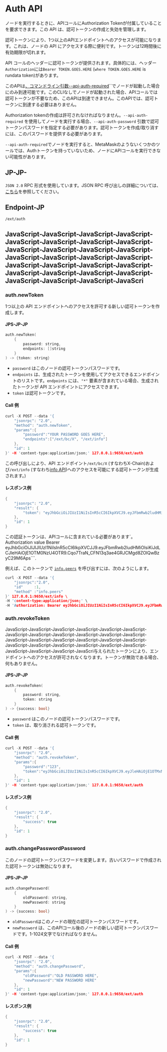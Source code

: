 # Auth API

ノードを実行するときに、APIコールにAuthorization Tokenが付属していることを要求できます。この API は、認可トークンの作成と失効を管理します。

認可トークンにより、1つ以上のAPIエンドポイントへのアクセスが可能になります。これは、ノードの API にアクセスする際に便利です。トークンは12時間後に有効期限が切れます。

API コールのヘッダーに認可トークンが提供されます。具体的には、ヘッダー`Authorization`には`Bearer TOKEN.GOES.HERE` \(`where TOKEN.GOES.HERE` is rundata token\)があります。

このAPIは[、コマンドライン引数--api-auth-required](../references/command-line-interface.md)``でノードが起動した場合にのみ到達可能です。このCLIなしでノードが起動された場合、APIコールでは認可トークンが不要なため、このAPIは到達できません。このAPIでは、認可トークンに到達する必要はありません。

Authorization tokenの作成は許可されなければなりません。`--api-auth-required` を使用してノードを実行する場合、`--api-auth-password` 引数で認可トークンパスワードを指定する必要があります。認可トークンを作成/取り消すには、このパスワードを提供する必要があります。

`--api-auth-required`でノードを実行すると、MetaMaskのようないくつかのツールでは、Authトークンを持っていないため、ノードにAPIコールを実行できない可能性があります。

## JP-JP-

`JSON 2.0` RPC 形式を使用しています。JSON RPC 呼び出しの詳細については、[こちら](issuing-api-calls.md)を参照してください。

## Endpoint-JP

```text
/ext/auth
```

## JavaScript-JavaScript-JavaScript-JavaScript-JavaScript-JavaScript-JavaScript-JavaScript-JavaScript-JavaScript-JavaScript-JavaScript-JavaScript-JavaScript-JavaScript-JavaScript-JavaScript-JavaScript-JavaScript-JavaScript-JavaScript-JavaScript-JavaScript-JavaScript-JavaScript-JavaScript-JavaScript-JavaScri

### auth.newToken

1つ以上の API エンドポイントへのアクセスを許可する新しい認可トークンを作成します。

#### **JPS-JP-JP**

```cpp
auth.newToken(
    {
        password: string,
        endpoints: []string
    }
) -> {token: string}
```

* `password` はこのノードの認可トークンパスワードです。
* `endpoints` は、生成されたトークンを使用してアクセスできるエンドポイントのリストです。`endpoints` には、`"*"` 要素が含まれている場合、生成されたトークンが API エンドポイントにアクセスできます。
* `token` は認可トークンです。

#### **Call 例**

```cpp
curl -X POST --data '{
    "jsonrpc": "2.0",
    "method": "auth.newToken",
    "params":{
        "password":"YOUR PASSWORD GOES HERE",
        "endpoints":["/ext/bc/X", "/ext/info"]
    },
    "id": 1
}' -H 'content-type:application/json;' 127.0.0.1:9650/ext/auth
```

この呼び出しにより、API エンドポイント`/ext/bc/X` \(すなわちX-Chain\)および`/ext/info` \(すなわち[info API](info-api.md))へのアクセスを可能にする認可トークンが生成されます。\)

#### **レスポンス例**

```cpp
{
    "jsonrpc": "2.0",
    "result": {
        "token": "eyJhbGciOiJIUzI1NiIsInR5cCI6IkpXVCJ9.eyJFbmRwb2ludHMiOlsiKiJdLCJleHAiOjE1OTM0NzU4OTR9.Cqo7TraN_CFN13q3ae4GRJCMgd8ZOlQwBzyC29M6Aps"
    },
    "id": 1
}
```

この認証トークンは、APIコールに含まれている必要があります`。Authorization value Bearer eyJhbGciOiJIJIJIUzI1NiIsInR5cCI6IkpXVCJJ9.eyJFbmRwb2ludHMiOlsiKiJdLCJleHAiOjE1OTM0NzU4OTR9.Cqo7TraN_CFN13q3ae4GRJCMgd8ZOlQwBzyC29M6Aps```.

例えば、このトークンで [`info.peers`](info-api.md#info-peers) を呼び出すには、次のようにします。

```cpp
curl -X POST --data '{
    "jsonrpc":"2.0",
    "id"     :1,
    "method" :"info.peers"
}' 127.0.0.1:9650/ext/info \
-H 'content-type:application/json;' \
-H 'Authorization: Bearer eyJhbGciOiJIUzI1NiIsInR5cCI6IkpXVCJ9.eyJFbmRwb2ludHMiOlsiKiJdLCJleHAiOjE1OTM0NzU4OTR9.Cqo7TraN_CFN13q3ae4GRJCMgd8ZOlQwBzyC29M6Aps'
```

### auth.revokeToken

JavaScript-JavaScript-JavaScript-JavaScript-JavaScript-JavaScript-JavaScript-JavaScript-JavaScript-JavaScript-JavaScript-JavaScript-JavaScript-JavaScript-JavaScript-JavaScript-JavaScript-JavaScript-JavaScript-JavaScript-JavaScript-JavaScript-JavaScript-JavaScript-JavaScript-JavaScript-JavaScript-JavaScri与えられたトークンにより、エンドポイントへのアクセスが許可されなくなります。トークンが無効である場合、何もありません。

#### **JPS-JP-JP**

```cpp
auth.revokeToken(
    {
        password: string,
        token: string
    }
) -> {success: bool}
```

* `password` はこのノードの認可トークンパスワードです。
* `token` は、取り消される認可トークンです。

#### **Call 例**

```cpp
curl -X POST --data '{
    "jsonrpc": "2.0",
    "method": "auth.revokeToken",
    "params":{
        "password":"123",
        "token":"eyJhbGciOiJIUzI1NiIsInR5cCI6IkpXVCJ9.eyJleHAiOjE1OTMxNzIzMjh9.qZVNhH6AMQ_LpbXnPbTFEL6Vm5EM5FLU-VEKpYBH3k4"
    },
    "id": 1
}' -H 'content-type:application/json;' 127.0.0.1:9650/ext/auth
```

#### **レスポンス例**

```cpp
{
    "jsonrpc": "2.0",
    "result": {
        "success": true
    },
    "id": 1
}
```

### auth.changePasswordPassword

このノードの認可トークンパスワードを変更します。古いパスワードで作成された認可トークンは無効になります。

#### **JPS-JP-JP**

```cpp
auth.changePassword(
    {
        oldPassword: string,
        newPassword: string
    }
) -> {success: bool}
```

* `oldPassword`はこのノードの現在の認可トークンパスワードです。
* `newPassword` は、このAPIコール後のノードの新しい認可トークンパスワードです。1-1024文字でなければなりません。

#### **Call 例**

```cpp
curl -X POST --data '{
    "jsonrpc": "2.0",
    "method": "auth.changePassword",
    "params":{
        "oldPassword":"OLD PASSWORD HERE",
        "newPassword":"NEW PASSWORD HERE"
    },
    "id": 1
}' -H 'content-type:application/json;' 127.0.0.1:9650/ext/auth
```

#### **レスポンス例**

```cpp
{
    "jsonrpc": "2.0",
    "result": {
        "success": true
    },
    "id": 1
}
```

